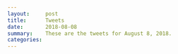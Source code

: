 ```yaml
---
layout:     post
title:      Tweets
date:       2018-08-08
summary:    These are the tweets for August 8, 2018.
categories:
---
```


